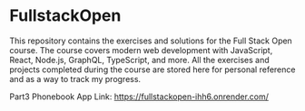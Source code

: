 # FullstackOpen

This repository contains the exercises and solutions for the Full Stack Open course. The course covers modern web development with JavaScript, React, Node.js, GraphQL, TypeScript, and more. All the exercises and projects completed during the course are stored here for personal reference and as a way to track my progress.

Part3 Phonebook App Link: https://fullstackopen-ihh6.onrender.com/
